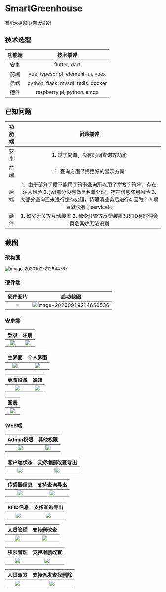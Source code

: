 # SmartGreenhouse
智能大棚(物联网大课设)

## 技术选型

| 功能端 |              技术描述               |
| :----: | :---------------------------------: |
|  安卓  |            flutter, dart            |
|  前端  |  vue, typescript, element-ui, vuex  |
|  后端  | python, flask, mysql, redis, docker |
|  硬件  |     raspberry pi, python, emqx      |

## 已知问题

| 功能端 |                           问题描述                           |
| :----: | :----------------------------------------------------------: |
|  安卓  |               1. 过于简单，没有时间查询等功能                |
|  前端  |                1. 查询方面寻找更好的显示方案                 |
|  后端  | 1. 由于部分字段不能用字符串查询所以用了拼接字符串，存在注入风险 2. jwt部分没有做黑名单处理，存在信息盗用风险 3.大部分查询还未进行缓存处理，待理清业务后进行4.因为个人项目就没有写service层 |
|  硬件  | 1. 缺少开关等互动装置 2. 缺少灯管等反馈装置3.RFID有时候会莫名其妙无法识别 |

## 截图

### 架构图

![image-20201027212644787](https://cdn.jsdelivr.net/gh/xmmmmmovo/ResourcesBackup/blog/pics/20201027212645.png)

### 硬件端

|                        硬件图片                         |                 启动截图                  |
| :-----------------------------------------------------: | :---------------------------------------: |
| <img src="./pics/h1.jpg" alt="h1" style="zoom: 25%;" /> | ![image-20200919214656536](./pics/h2.png) |

### 安卓端

|       登录       |       注册       |
| :--------------: | :--------------: |
| ![](pics/a1.jpg) | ![](pics/a2.jpg) |

|      主界面      |     个人界面     |
| :--------------: | :--------------: |
| ![](pics/a3.jpg) | ![](pics/a4.jpg) |

|     更改设备     |        通知        |
| :--------------: | :----------------: |
| ![](pics/a5.jpg) | ![](./pics/a6.jpg) |

|     图表     |
| :--------------: |
| ![](pics/a7.jpg) |

### WEB端

|     Admin权限      |      其他权限      |
| :----------------: | :----------------: |
| ![](./pics/w1.png) | ![](./pics/w2.png) |

|     客户端状态     |  支持增删改查导出  |
| :----------------: | :----------------: |
| ![](./pics/w3.jpg) | ![](./pics/w4.png) |

|     传感器信息     |    支持查询导出    |
| :----------------: | :----------------: |
| ![](./pics/w5.png) | ![](./pics/w6.png) |

|      RFID信息      |   支持查询导出   |
| :----------------: | :--------------: |
| ![](./pics/w7.png) | ![](pics/w8.png) |

|     人员管理     |    支持删改查     |
| :--------------: | :---------------: |
| ![](pics/w9.png) | ![](pics/w10.png) |

|     权限管理      |    支持增删改查     |
| :---------------: | :-----------------: |
| ![](pics/w11.png) | ![](./pics/w12.png) |

|     人员派发      | 支持派发查找删除  |
| :---------------: | :---------------: |
| ![](pics/w13.png) | ![](pics/w14.png) |

